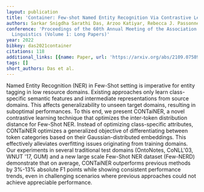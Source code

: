 ```yaml
---
layout: publication
title: 'Container: Few-shot Named Entity Recognition Via Contrastive Learning'
authors: Sarkar Snigdha Sarathi Das, Arzoo Katiyar, Rebecca J. Passonneau, Rui Zhang
conference: 'Proceedings of the 60th Annual Meeting of the Association for Computational
  Linguistics (Volume 1: Long Papers)'
year: 2022
bibkey: das2021container
citations: 118
additional_links: [{name: Paper, url: 'https://arxiv.org/abs/2109.07589'}]
tags: []
short_authors: Das et al.
---
```

Named Entity Recognition (NER) in Few-Shot setting is imperative for entity
tagging in low resource domains. Existing approaches only learn class-specific
semantic features and intermediate representations from source domains. This
affects generalizability to unseen target domains, resulting in suboptimal
performances. To this end, we present CONTaiNER, a novel contrastive learning
technique that optimizes the inter-token distribution distance for Few-Shot
NER. Instead of optimizing class-specific attributes, CONTaiNER optimizes a
generalized objective of differentiating between token categories based on
their Gaussian-distributed embeddings. This effectively alleviates overfitting
issues originating from training domains. Our experiments in several
traditional test domains (OntoNotes, CoNLL'03, WNUT '17, GUM) and a new large
scale Few-Shot NER dataset (Few-NERD) demonstrate that on average, CONTaiNER
outperforms previous methods by 3%-13% absolute F1 points while showing
consistent performance trends, even in challenging scenarios where previous
approaches could not achieve appreciable performance.